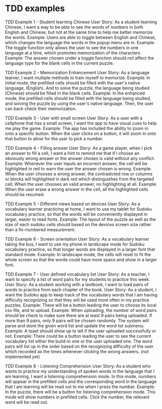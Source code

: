 TDD examples
================

TDD Example 1 - Student learning Chinese
User Story: As a student learning Chinese, I want a way to be able to see the words of numbers in both English and Chinese, but not at the same time to help me better memorize the words.
Example: Users are able to toggle between English and Chinese, which changes the language the words in the popup menu are in.
Example: The toggle function only allows the user to see the numbers in one language at a time, which promotes memorization of the characters.
Example: The answer chosen under a toggle function should not affect the language type for the blank cells in the current puzzle.

TDD Example 2 - Memorization Enhancement
User Story: As a language learner, I want multiple methods to train myself to memorize.
Example: In initial mode, the prefilled cells should be filled with the user's native language, (English). And to solve the puzzle, the language being studied (Chinese) should be filled in the blank cells.
Example: In the enhanced mode, the prefilled cells should be filled with the language being studied, and solving the puzzle by using the user's native language. Then, the user can back check their memorization.

TDD Example 3 - User with small screen
User Story: As a user with a cellphone that has a small screen, I want the app to have visual cues to help me play the game.
Example: The app has included the ability to zoom in onto a specific button. When the user clicks on a button, it will zoom in onto that button to allow for the user to pick a number.

TDD Example 4 - Filling answer
User Story: As a game player, when I pick an answer to fill a cell, I want a hint to remind me that if I choose an obviously wrong answer or the answer chosen is valid without any conflict.  Example: Whenever the user inputs an incorrect answer, the cell will be highlighted in red to warn the user the answer chosen is wrong.
Example: When the user chooses a wrong answer, the contradicted row or columns or blocks will highlighted in dark red which distinguishes from the targeted cell; When the user chooses an valid answer, no highlighting at all.
Example: When the user erase a wrong answer in the cell, all the highlighted cells should be resumed.

TDD Example 5 - Different views based on devices
User Story: As a vocabulary learner practicing at home, I want to use my tablet for Sudoku vocabulary practice, so that the words will be conveniently displayed in larger, easier to read fonts.
Example: The layout of the puzzle as well as the size of each sudoku cells should based on the devices screen size rather than a fix-numbered measurement.

TDD Example 6 - Screen orientation
User Story: As a vocabulary learner taking the bus, I want to use my phone in landscape mode for Sudoku vocabulary practice, so that longer words are displayed in a larger font that standard mode.
Example: In landscape mode, the cells will reset to fit the whole screen so that the words could have more space and show in a larger font.

TDD Example 7 - User defined vocabulary list
User Story: As a teacher, I want to specify a list of word pairs for my students to practice this week.
User Story: As a student working with a textbook, I want to load pairs of words to practice from each chapter of the book.
User Story: As a student, I want the Sudoku app to keep track of the vocabulary words that I am having difficulty recognizing so that they will be used more often in my practice puzzles.
Example: There will be a button leading the user to choose its local csv file, and to upload.
Example: When uploading, the number of word pairs should be check to make sure there are at least 9 pairs being uploaded. If more than 9 pairs, only 9 pairs will be chosen randomly. The system will parse and store the given word list and update the word list submenu.
Example: A toast should show up to tell if the user uploaded successfully or not.
Example: There could be a button leading the user to see the current vocabulary list either the build-in one or the user uploaded one. The word pairs will list up in the order based on the recognizing difficulty of the user which recorded as the times whenever clicking the wrong answers. (not implemented yet)

TDD Example 8 - Listening Comprehension
User Story: As a student who wants to practice my understanding of spoken words in the language that I am learning, I want a listening comprehension mode. In this mode, numbers will appear in the prefilled cells and the corresponding word in the language that I am learning will be read out to me when I press the number.
Example: In the puzzle, there will be a button for listening comprehension mode. This mode will show numbers in prefilled cells. Click the number, the relevant word will be read out.
